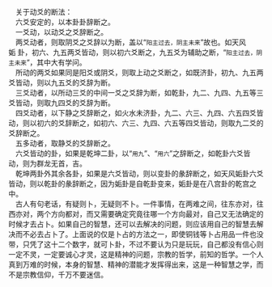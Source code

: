 &emsp;关于动爻的断法：<br>&emsp;六爻安定的，以本卦卦辞断之。<br>&emsp;一爻动，以动爻之爻辞断之。<br>&emsp;两爻动者，则取阴爻之爻辞以为断，盖以“``阳主过去，阴主未来``”故也。如天风姤 卦，初六、九五两爻皆动，则以初六爻断之，九五爻为辅助之断，“``阳主过去，阴主未来``”，其中大有学问。<br>&emsp;所动的两爻如果同是阳爻或阴爻，则取上动之爻断之，如既济卦，初九、九五两爻皆动，则以九五爻的爻辞为断。<br>&emsp;三爻动者，以所动三爻的中间一爻之爻辞为断，如乾卦，九二、九四、九五等三爻皆动，则取九四爻的爻辞为断。<br>&emsp;四爻动者，以下静之爻辞断之，如火水未济卦，九二、六三、九四、六五四爻皆动，则以初六的爻辞断之，如初六、六三、九四、六五等四爻皆动，则取九二爻的爻辞断之。<br>&emsp;五多动者，取静爻的爻辞断之。<br>&emsp;六爻皆动的卦，如果是乾坤二卦，以“``用九``”、“``用六``”之辞断之，如乾卦六爻皆动，则为群龙无首，吉。<br>&emsp;乾坤两卦外其余各卦，如果是六爻皆动，则以变卦的彖辞断之，如天风姤卦六爻皆动，则以乾卦的彖辞断之，因为姤卦是自乾卦变来，姤卦是在八宫卦的乾宫之中。<br>&emsp;古人有句老话，有疑则卜，无疑则不卜。一件事情，在两难之间，往东亦对，往西亦对，两个方向都对，而又需要确定究竟往哪一个方向最对，自己又无法确定的时候才去占卜。如果自己的智慧，还可以去解决的问题，则应该用自己的智慧去解决而不必去占卜了。上面说的仅是卜占的方法之一，即使铜钱等卜占用品一件也没带，只凭了这十二个数字，就可卜卦，不过不要认为只是玩玩，自己都没有信心则一定不灵，一定要诚心才灵，这是精神的问题，宗教的哲学，前知的哲学。一个人真到万难的时候，本身的智慧、精神的潜能才发挥得出来，这是一种智慧之学，而不是宗教信仰，千万不要迷信。<br>